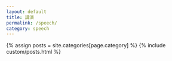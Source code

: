```yaml
---
layout: default
title: 講演
permalink: /speech/
category: speech
---
```


<main class="{{ page.category }} posts list">

  {% assign posts = site.categories[page.category] %}
  {% include custom/posts.html %}

</main>
